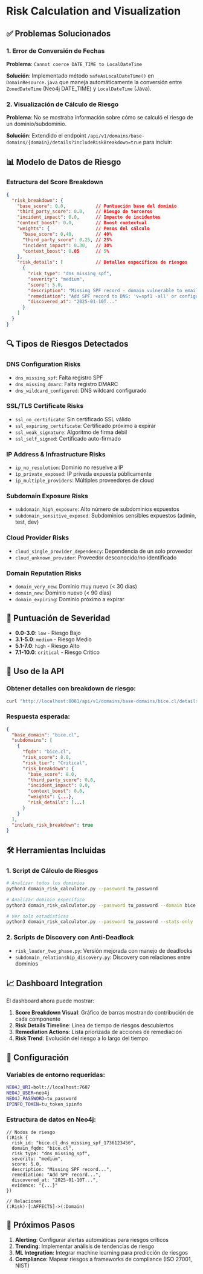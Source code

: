 # Risk Calculation and Visualization

## ✅ Problemas Solucionados

### 1. Error de Conversión de Fechas
**Problema**: `Cannot coerce DATE_TIME to LocalDateTime`

**Solución**: Implementado método `safeAsLocalDateTime()` en `DomainResource.java` que maneja automáticamente la conversión entre `ZonedDateTime` (Neo4j DATE_TIME) y `LocalDateTime` (Java).

### 2. Visualización de Cálculo de Riesgo
**Problema**: No se mostraba información sobre cómo se calculó el riesgo de un dominio/subdominio.

**Solución**: Extendido el endpoint `/api/v1/domains/base-domains/{domain}/details?includeRiskBreakdown=true` para incluir:

## 📊 Modelo de Datos de Riesgo

### Estructura del Score Breakdown
```json
{
  "risk_breakdown": {
    "base_score": 0.0,           // Puntuación base del dominio
    "third_party_score": 0.0,    // Riesgo de terceros
    "incident_impact": 0.0,      // Impacto de incidentes
    "context_boost": 0.0,        // Boost contextual
    "weights": {                 // Pesos del cálculo
      "base_score": 0.40,        // 40%
      "third_party_score": 0.25, // 25%
      "incident_impact": 0.30,   // 30%
      "context_boost": 0.05      // 5%
    },
    "risk_details": [            // Detalles específicos de riesgos
      {
        "risk_type": "dns_missing_spf",
        "severity": "medium",
        "score": 5.0,
        "description": "Missing SPF record - domain vulnerable to email spoofing",
        "remediation": "Add SPF record to DNS: 'v=spf1 -all' or configure properly",
        "discovered_at": "2025-01-10T..."
      }
    ]
  }
}
```

## 🔍 Tipos de Riesgos Detectados

### DNS Configuration Risks
- `dns_missing_spf`: Falta registro SPF
- `dns_missing_dmarc`: Falta registro DMARC  
- `dns_wildcard_configured`: DNS wildcard configurado

### SSL/TLS Certificate Risks
- `ssl_no_certificate`: Sin certificado SSL válido
- `ssl_expiring_certificate`: Certificado próximo a expirar
- `ssl_weak_signature`: Algoritmo de firma débil
- `ssl_self_signed`: Certificado auto-firmado

### IP Address & Infrastructure Risks
- `ip_no_resolution`: Dominio no resuelve a IP
- `ip_private_exposed`: IP privada expuesta públicamente
- `ip_multiple_providers`: Múltiples proveedores de cloud

### Subdomain Exposure Risks
- `subdomain_high_exposure`: Alto número de subdominios expuestos
- `subdomain_sensitive_exposed`: Subdominios sensibles expuestos (admin, test, dev)

### Cloud Provider Risks
- `cloud_single_provider_dependency`: Dependencia de un solo proveedor
- `cloud_unknown_provider`: Proveedor desconocido/no identificado

### Domain Reputation Risks
- `domain_very_new`: Dominio muy nuevo (< 30 días)
- `domain_new`: Dominio nuevo (< 90 días)
- `domain_expiring`: Dominio próximo a expirar

## 🎯 Puntuación de Severidad

- **0.0-3.0**: `low` - Riesgo Bajo
- **3.1-5.0**: `medium` - Riesgo Medio
- **5.1-7.0**: `high` - Riesgo Alto
- **7.1-10.0**: `critical` - Riesgo Crítico

## 🚀 Uso de la API

### Obtener detalles con breakdown de riesgo:
```bash
curl "http://localhost:8081/api/v1/domains/base-domains/bice.cl/details?includeRiskBreakdown=true"
```

### Respuesta esperada:
```json
{
  "base_domain": "bice.cl",
  "subdomains": [
    {
      "fqdn": "bice.cl",
      "risk_score": 8.0,
      "risk_tier": "Critical",
      "risk_breakdown": {
        "base_score": 8.0,
        "third_party_score": 0.0,
        "incident_impact": 0.0,
        "context_boost": 0.0,
        "weights": {...},
        "risk_details": [...]
      }
    }
  ],
  "include_risk_breakdown": true
}
```

## 🛠️ Herramientas Incluidas

### 1. Script de Cálculo de Riesgos
```bash
# Analizar todos los dominios
python3 domain_risk_calculator.py --password tu_password

# Analizar dominio específico
python3 domain_risk_calculator.py --password tu_password --domain bice.cl

# Ver solo estadísticas
python3 domain_risk_calculator.py --password tu_password --stats-only
```

### 2. Scripts de Discovery con Anti-Deadlock
- `risk_loader_two_phase.py`: Versión mejorada con manejo de deadlocks
- `subdomain_relationship_discovery.py`: Discovery con relaciones entre dominios

## 📈 Dashboard Integration

El dashboard ahora puede mostrar:
1. **Score Breakdown Visual**: Gráfico de barras mostrando contribución de cada componente
2. **Risk Details Timeline**: Línea de tiempo de riesgos descubiertos
3. **Remediation Actions**: Lista priorizada de acciones de remediación
4. **Risk Trend**: Evolución del riesgo a lo largo del tiempo

## 🔧 Configuración

### Variables de entorno requeridas:
```bash
NEO4J_URI=bolt://localhost:7687
NEO4J_USER=neo4j
NEO4J_PASSWORD=tu_password
IPINFO_TOKEN=tu_token_ipinfo
```

### Estructura de datos en Neo4j:
```cypher
// Nodos de riesgo
(:Risk {
  risk_id: "bice.cl_dns_missing_spf_1736123456",
  domain_fqdn: "bice.cl",
  risk_type: "dns_missing_spf",
  severity: "medium",
  score: 5.0,
  description: "Missing SPF record...",
  remediation: "Add SPF record...",
  discovered_at: "2025-01-10T...",
  evidence: "{...}"
})

// Relaciones
(:Risk)-[:AFFECTS]->(:Domain)
```

## 🎯 Próximos Pasos

1. **Alerting**: Configurar alertas automáticas para riesgos críticos
2. **Trending**: Implementar análisis de tendencias de riesgo
3. **ML Integration**: Integrar machine learning para predicción de riesgos
4. **Compliance**: Mapear riesgos a frameworks de compliance (ISO 27001, NIST)